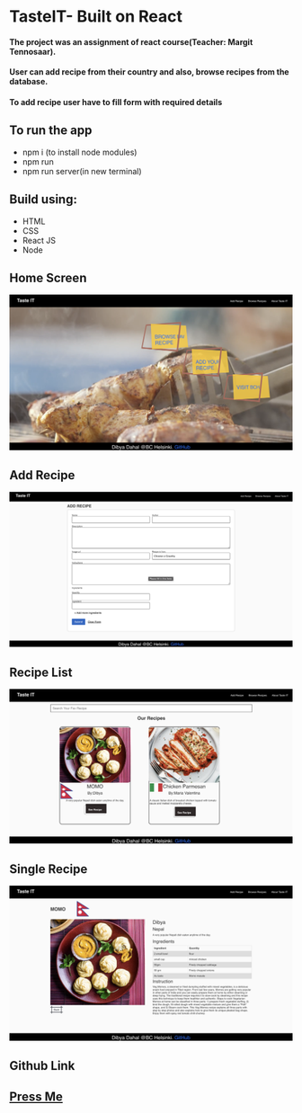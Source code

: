 # TasteIT- Built on React

#### The project was an assignment of react course(Teacher: Margit Tennosaar).

#### User can add recipe from their country and also, browse recipes from the database.

#### To add recipe user have to fill form with required details

## To run the app

* npm i (to install node modules)
* npm run
* npm run server(in new terminal)


## Build using:
* HTML
* CSS
* React JS
* Node

## Home Screen 
![Home Screen](./src/images/Home.png)

## Add Recipe
![Add Recipe](./src/images/Addrecipe.png)

## Recipe List
![Recipe List](./src/images/browse.png)

## Single Recipe
![Recipe List](./src/images/singleRecipe.png)



## Github Link
## [Press Me](https://github.com/Killerbee7/TasteIT)



